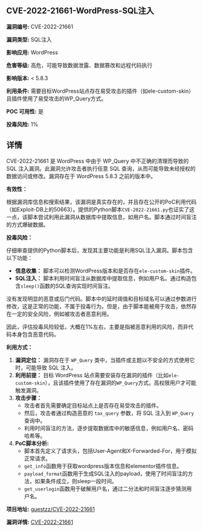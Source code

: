 ## CVE-2022-21661-WordPress-SQL注入

**漏洞编号:** CVE-2022-21661

**漏洞类型:** SQL注入

**影响应用:** WordPress

**危害等级:** 高危，可能导致数据泄露、数据篡改和远程代码执行

**影响版本:** < 5.8.3

**利用条件:** 需要目标WordPress站点存在易受攻击的插件（如ele-custom-skin）且插件使用了易受攻击的WP_Query方式。

**POC 可用性:** 是

**投毒风险:** 1%

## 详情

CVE-2022-21661 是 WordPress 中由于 WP_Query 中不正确的清理而导致的 SQL 注入漏洞。此漏洞允许攻击者执行任意 SQL 查询，从而可能导致未经授权的数据访问或修改。漏洞存在于 WordPress 5.8.3 之前的版本中。

**有效性：**

根据漏洞库信息和搜索结果，该漏洞是真实存在的，并且存在公开的PoC利用代码（如Exploit-DB上的50663）。提供的Python脚本`CVE-2022-21661.py`也证实了这一点，该脚本尝试利用此漏洞从数据库中提取信息，如用户名。脚本通过时间盲注的方式爆破数据。

**投毒风险：**

仔细审查提供的Python脚本后，发现其主要功能是利用SQL注入漏洞。脚本包含以下功能：

*   **信息收集：** 脚本可以检测WordPress版本和是否存在`ele-custom-skin`插件。
*   **SQL注入：** 脚本利用时间盲注从数据库中提取信息，例如用户名。通过构造包含`sleep()`函数的SQL查询实现时间盲注。

没有发现明显的恶意或后门代码。脚本中的延时阈值和目标域名可以通过参数进行修改，这是正常的功能，不属于投毒行为。但是，由于脚本能被用于攻击，依然存在一定的安全风险，例如被攻击者恶意利用。

因此，评估投毒风险较低，大概在1%左右，主要是指被恶意利用的风险，而非代码本身包含恶意代码。

**利用方式：**

1.  **漏洞定位：** 漏洞存在于 `WP_Query` 类中，当插件或主题以不安全的方式使用它时，可能导致 SQL 注入。
2.  **利用前提：** 目标 WordPress 站点需要安装存在漏洞的插件（比如`ele-custom-skin`），且该插件使用了存在漏洞的`WP_Query`方式。高权限用户才可能触发漏洞。
3.  **攻击步骤：**
    *   攻击者首先需要确定目标站点上是否存在易受攻击的插件。
    *   然后，攻击者通过构造恶意的 `tax_query` 参数，将 SQL 注入到 `WP_Query` 查询中。
    *   利用时间盲注的方法，逐步提取数据库中的敏感信息，例如用户名、密码哈希等。
4.  **PoC脚本分析:**
    *  脚本首先定义了请求头，包括User-Agent和X-Forwarded-For，用于模拟正常请求。
    *  `get_info`函数用于获取wordpress版本信息和elementor插件信息。
    *  `payload_format`函数用于生成SQL注入的payload，使用了时间盲注的方法，如果条件成立，则sleep一段时间。
    *  `get_userlogin`函数用于破解用户名，通过二分法和时间盲注逐步猜测用户名。

**项目地址:** [guestzz/CVE-2022-21661](https://github.com/guestzz/CVE-2022-21661)

**漏洞详情:** [CVE-2022-21661](https://nvd.nist.gov/vuln/detail/CVE-2022-21661)